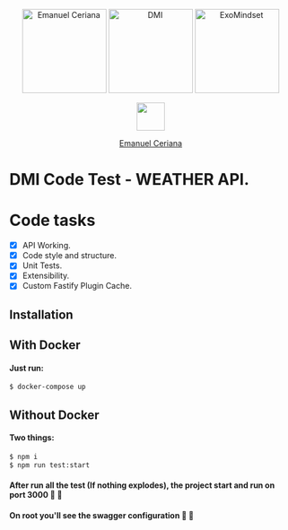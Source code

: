 <p align="center">
  <img class="p-10" src="https://media-exp1.licdn.com/dms/image/C5603AQGk_vadwKppIQ/profile-displayphoto-shrink_800_800/0/1621523448391?e=1655942400&v=beta&t=RG4Kl5pyAPVSuIH3AeVKi1dBLwo6IPl2FO0UfnlhTIg" width="150" alt="Emanuel Ceriana" />
  <a class="p-10" href="https://dminc.com/"><img color="white" src="https://dminc.com/wp-content/uploads/2022/02/Main-DMI-logo-no-tagline.svg" width="150" alt="DMI" /></a>
  <a class="p-10" href="https://crm.exomindset.co/es_AR/"><img src="https://crm.exomindset.co/web/image/website/1/logo/Exo%20Mindset?unique=c4cc613" width="150" height="150" alt="ExoMindset" /></a>
</p>

<p align="center" margin="0"><img src="https://i0.wp.com/www.owlishcommunications.com/thewisdomzone/wp-content/uploads/LINKEDIN-LOGO-2-Animated-Pulsating.gif?fit=500%2C500&ssl=1" width="50"></img></p>
<p align="center"><a href="https://www.linkedin.com/in/emanuelceriana/"> Emanuel Ceriana</a></p>


# DMI Code Test - WEATHER API.

# Code tasks

- [x] API Working.
- [x] Code style and structure.
- [x] Unit Tests.
- [x] Extensibility.
- [x] Custom Fastify Plugin Cache.

## Installation

## With Docker

#### Just run:

```bash
$ docker-compose up
```

## Without Docker

#### Two things:

```bash
$ npm i
$ npm run test:start
```

#### After run all the test (If nothing explodes), the project start and run on port 3000 💪 💪
#### On root you'll see the swagger configuration 👀 👀


